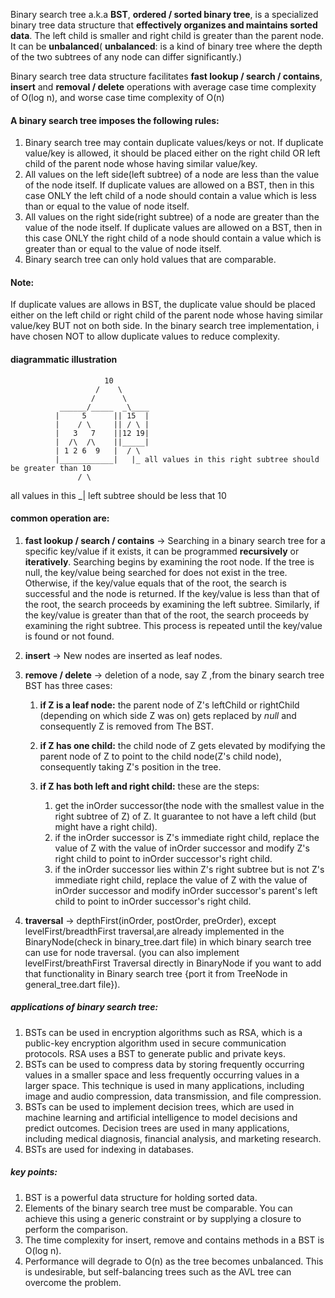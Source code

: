 Binary search tree a.k.a **BST**, **ordered / sorted binary tree**, is a specialized binary tree data structure that **effectively organizes and maintains sorted data**. The left child is smaller and right child is greater than the parent node.  It can be **unbalanced**( **unbalanced**: is a kind of binary tree where the depth of the two subtrees of any node can differ significantly.)
 
 Binary search tree data structure facilitates **fast lookup / search / contains**, **insert** and **removal / delete** operations with average case time complexity of O(log n), and worse case time complexity of O(n)


 #### A binary search tree imposes the following rules:
 1. Binary search tree may contain duplicate values/keys or not. If duplicate value/key is allowed, it should be placed either on the right child OR left child of the parent node whose having similar value/key.
 2. All values on the left side(left subtree) of a node are less than the value of the node itself. If duplicate values are allowed on a BST, then in this case ONLY the left child of a node should contain a value which is less than or equal to the value of node itself.
 3. All values on the right side(right subtree) of a node are greater than the value of the node itself. If duplicate values are allowed on a BST, then in this case ONLY the right child of a node should contain a value which is greater than or equal to the value of node itself.
 4. Binary search tree can only hold values that are comparable.

#### Note:
If duplicate values are allows in BST, the duplicate value should be placed either on the left child or right child of the parent node whose having similar value/key BUT not on both side.
In the binary search tree implementation, i have chosen NOT to allow duplicate values to reduce complexity.

#### diagrammatic illustration
                         10
                       /    \
                      /      \
               ______/_____  _\____
              |     5      || 15  |
              |    / \     || / \ |
              |   3   7    ||12 19|
              |  /\  /\    ||_____|  
              | 1 2 6  9   |  / \
              |____________|   |_ all values in this right subtree should be greater than 10
                   / \
all values in this _|
left subtree should be less that 10


#### common operation are:
1. **fast lookup / search / contains** -> Searching in a binary search tree for a specific key/value  if it exists, it can be programmed **recursively** or **iteratively**. Searching begins by examining the root node. If the tree is null, the key/value being searched for does not exist in the tree. Otherwise, if the key/value equals that of the root, the search is successful and the node is returned. If the key/value is less than that of the root, the search proceeds by examining the left subtree. Similarly, if the key/value is greater than that of the root, the search proceeds by examining the right subtree. This process is repeated until the key/value is found or not found.
   
2. **insert** -> New nodes are inserted as leaf nodes.
   
3. **remove / delete** -> deletion of a node, say Z ,from the binary search tree BST has three cases:
   1. **if Z is a leaf node:** the parent node of Z's leftChild or rightChild (depending on which side Z was on) gets replaced by *null* and consequently Z is removed from The BST.
   
   2. **if Z has one child:** the child node of Z gets elevated by modifying the parent node of Z to point to the child node(Z's child node), consequently taking Z's position in the tree.
   

   3. **if Z has both left and right child:** these are the steps:
      1. get the inOrder successor(the node with the smallest value in the right subtree of Z) of Z. It guarantee to not have a left child (but might have a right child).
      2. if the inOrder successor is Z's immediate right child, replace the value of Z with the value of inOrder successor and modify Z's right child to point to inOrder successor's right child.
      3. if the inOrder successor lies within Z's right subtree but is not Z's immediate right child, replace the value of Z with the value of inOrder successor and modify inOrder successor's parent's left child to point to inOrder successor's right child.

4. **traversal** -> depthFirst(inOrder, postOrder, preOrder), except levelFirst/breadthFirst traversal,are already implemented in the BinaryNode(check in binary_tree.dart file) in which binary search tree can use for node traversal. (you can also implement levelFirst/breathFirst Traversal directly in BinaryNode if you want to add that functionality in Binary search tree {port it from TreeNode in general_tree.dart file}).
   

##### applications of binary search tree:
1. BSTs can be used in encryption algorithms such as RSA, which is a public-key encryption algorithm used in secure communication protocols. RSA uses a BST to generate public and private keys.
2. BSTs can be used to compress data by storing frequently occurring values in a smaller space and less frequently occurring values in a larger space. This technique is used in many applications, including image and audio compression, data transmission, and file compression.
3. BSTs can be used to implement decision trees, which are used in machine learning and artificial intelligence to model decisions and predict outcomes. Decision trees are used in many applications, including medical diagnosis, financial analysis, and marketing research.
4. BSTs are used for indexing in databases.


##### key points:
1. BST is a powerful data structure for holding sorted data.
2. Elements of the binary search tree must be comparable. You can achieve this using a generic constraint or by supplying a closure to perform the comparison.
3. The time complexity for insert, remove and contains methods in a BST is O(log n).
4. Performance will degrade to O(n) as the tree becomes unbalanced. This is undesirable, but self-balancing trees such as the AVL tree can overcome the problem.



